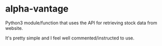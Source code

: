 # alpha-vantage
Python3 module/function that uses the API for retrieving stock data from website.

It's pretty simple and I feel well commented/instructed to use.
